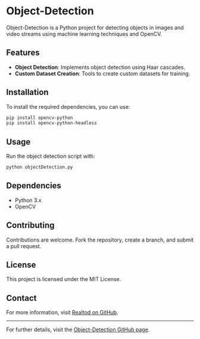 # Object-Detection

Object-Detection is a Python project for detecting objects in images and video streams using machine learning techniques and OpenCV.

## Features
- **Object Detection**: Implements object detection using Haar cascades.
- **Custom Dataset Creation**: Tools to create custom datasets for training.

## Installation
To install the required dependencies, you can use:
```bash
pip install opencv-python
pip install opencv-python-headless
```

## Usage
Run the object detection script with:
```bash
python objectDetection.py
```

## Dependencies
- Python 3.x
- OpenCV

## Contributing
Contributions are welcome. Fork the repository, create a branch, and submit a pull request.

## License
This project is licensed under the MIT License.

## Contact
For more information, visit [Realtod on GitHub](https://github.com/Realtod).

---

For further details, visit the [Object-Detection GitHub page](https://github.com/Realtod/Object-Detection).
